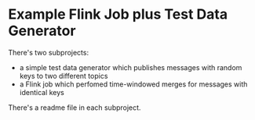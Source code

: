 # Example Flink Job plus Test Data Generator
There's two subprojects:
- a simple test data generator which publishes messages with random keys to two different topics
- a Flink job which perfomed time-windowed merges for messages with identical keys

There's a readme file in each subproject.
